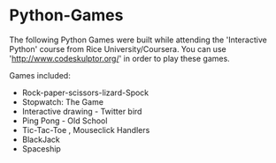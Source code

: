 # Python-Games

The following Python Games were built while attending the 'Interactive Python' course from Rice University/Coursera.
You can use 'http://www.codeskulptor.org/' in order to play these games.

Games included:
* Rock-paper-scissors-lizard-Spock
* Stopwatch: The Game
* Interactive drawing - Twitter bird
* Ping Pong - Old School
* Tic-Tac-Toe , Mouseclick Handlers
* BlackJack
* Spaceship
